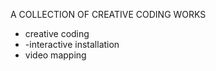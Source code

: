 A COLLECTION OF CREATIVE CODING WORKS
- creative coding
- -interactive installation
- video mapping
